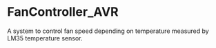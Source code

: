 # FanController_AVR
A system to control fan speed depending on temperature measured by LM35 temperature sensor.
